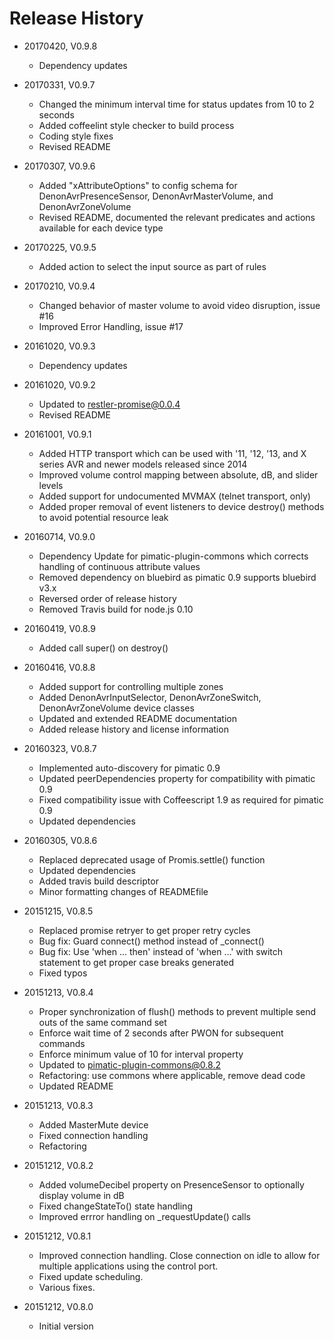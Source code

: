 # Release History

* 20170420, V0.9.8
    * Dependency updates
    
* 20170331, V0.9.7
    * Changed the minimum interval time for status updates from 10 to 2 seconds
    * Added coffeelint style checker to build process
    * Coding style fixes
    * Revised README
    
* 20170307, V0.9.6
    * Added "xAttributeOptions" to config schema for DenonAvrPresenceSensor, DenonAvrMasterVolume, 
      and DenonAvrZoneVolume
    * Revised README, documented the relevant predicates and actions available for each device type 
    
* 20170225, V0.9.5
    * Added action to select the input source as part of rules
    
* 20170210, V0.9.4
    * Changed behavior of master volume to avoid video disruption, issue #16 
    * Improved Error Handling, issue #17
    
* 20161020, V0.9.3
    * Dependency updates
    
* 20161020, V0.9.2
    * Updated to restler-promise@0.0.4
    * Revised README
    
* 20161001, V0.9.1
    * Added HTTP transport which can be used with '11, '12, '13, and X series AVR and newer models released since 2014
    * Improved volume control mapping between absolute, dB, and slider levels
    * Added support for undocumented MVMAX (telnet transport, only)
    * Added proper removal of event listeners to device destroy() methods to avoid potential resource leak
    
* 20160714, V0.9.0
    * Dependency Update for pimatic-plugin-commons which corrects handling of continuous attribute values
    * Removed dependency on bluebird as pimatic 0.9 supports bluebird v3.x
    * Reversed order of release history
    * Removed Travis build for node.js 0.10
    
* 20160419, V0.8.9
    * Added call super() on destroy()
    
* 20160416, V0.8.8
    * Added support for controlling multiple zones
    * Added DenonAvrInputSelector, DenonAvrZoneSwitch, DenonAvrZoneVolume device classes
    * Updated and extended README documentation
    * Added release history and license information

* 20160323, V0.8.7
    * Implemented auto-discovery for pimatic 0.9
    * Updated peerDependencies property for compatibility with pimatic 0.9
    * Fixed compatibility issue with Coffeescript 1.9 as required for pimatic 0.9
    * Updated dependencies

* 20160305, V0.8.6
    * Replaced deprecated usage of Promis.settle() function
    * Updated dependencies
    * Added travis build descriptor
    * Minor formatting changes of READMEfile

* 20151215, V0.8.5
    * Replaced promise retryer to get proper retry cycles
    * Bug fix: Guard connect() method instead of _connect()
    * Bug fix: Use 'when ... then' instead of 'when ...' with switch statement to get proper case breaks generated
    * Fixed typos

* 20151213, V0.8.4
    * Proper synchronization of flush() methods to prevent multiple send outs of the same command set
    * Enforce wait time of 2 seconds after PWON for subsequent commands
    * Enforce minimum value of 10 for interval property
    * Updated to pimatic-plugin-commons@0.8.2
    * Refactoring: use commons where applicable, remove dead code
    * Updated README

* 20151213, V0.8.3
    * Added MasterMute device
    * Fixed connection handling
    * Refactoring

* 20151212, V0.8.2
    * Added volumeDecibel property on PresenceSensor to optionally display volume in dB
    * Fixed changeStateTo() state handling
    * Improved errror handling on _requestUpdate() calls

* 20151212, V0.8.1
    * Improved connection handling. Close connection on idle to allow for multiple applications using the control port.
    * Fixed update scheduling.
    * Various fixes.

* 20151212, V0.8.0
    * Initial version